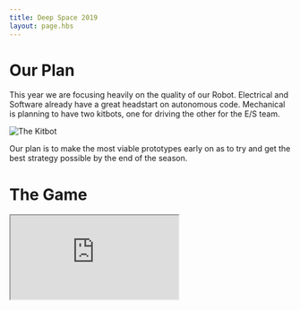 ```yaml
---
title: Deep Space 2019
layout: page.hbs
---
```



# Our Plan

This year we are focusing heavily on the quality of our Robot. Electrical and Software already have a great headstart on autonomous code. Mechanical is planning to have two kitbots, one for driving the other for the E/S team.

![The Kitbot](/images/power-up-2018/the-kitbot.jpg)

Our plan is to make the most viable prototypes early on as to try and get the best strategy possible by the end of the season.

# The Game

<div class="videowrapper">
  <iframe src="https://www.youtube.com/watch?v=Mew6G_og-PI" allowfullscreen></iframe>
</div>

